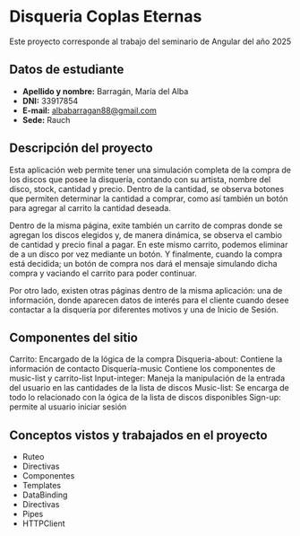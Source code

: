 # Disqueria Coplas Eternas

Este proyecto corresponde al trabajo del seminario de Angular del año 2025

## Datos de estudiante

*   **Apellido y nombre:** Barragán, María del Alba
*   **DNI:** 33917854
*   **E-mail:** albabarragan88@gmail.com
*   **Sede:** Rauch


## Descripción del proyecto

Esta aplicación web permite tener una simulación completa de la compra de los discos que posee la disquería, contando con su artista, nombre del disco, stock, cantidad y precio. Dentro de la cantidad, se observa botones que permiten determinar la cantidad a comprar, como así también un botón para agregar al carrito la cantidad deseada.

Dentro de la misma página, exite también un carrito de compras donde se agregan los discos elegidos y, de manera dinámica, se observa el cambio de cantidad y precio final a pagar.
En este mismo carrito, podemos eliminar de a un disco por vez mediante un botón. Y finalmente, cuando la compra está decidida; un botón de compra nos dará el mensaje simulando dicha compra y vaciando el carrito para poder continuar. 

Por otro lado, existen otras páginas dentro de la misma aplicación: una de información, donde aparecen datos de interés para el cliente cuando desee contactar a la disquería por diferentes motivos y una de Inicio de Sesión.

## Componentes del sitio

Carrito: Encargado de la lógica de la compra
Disqueria-about: Contiene la información de contacto
Disquería-music Contiene los componentes de music-list y carrito-list
Input-integer: Maneja la manipulación de la entrada del usuario en las cantidades de la lista de discos
Music-list: Se encarga de todo lo relacionado con la ógica de la lista de discos disponibles
Sign-up: permite al usuario iniciar sesión

## Conceptos vistos y trabajados en el proyecto

- Ruteo
- Directivas
- Componentes
- Templates
- DataBinding
- Directivas
- Pipes
- HTTPClient
